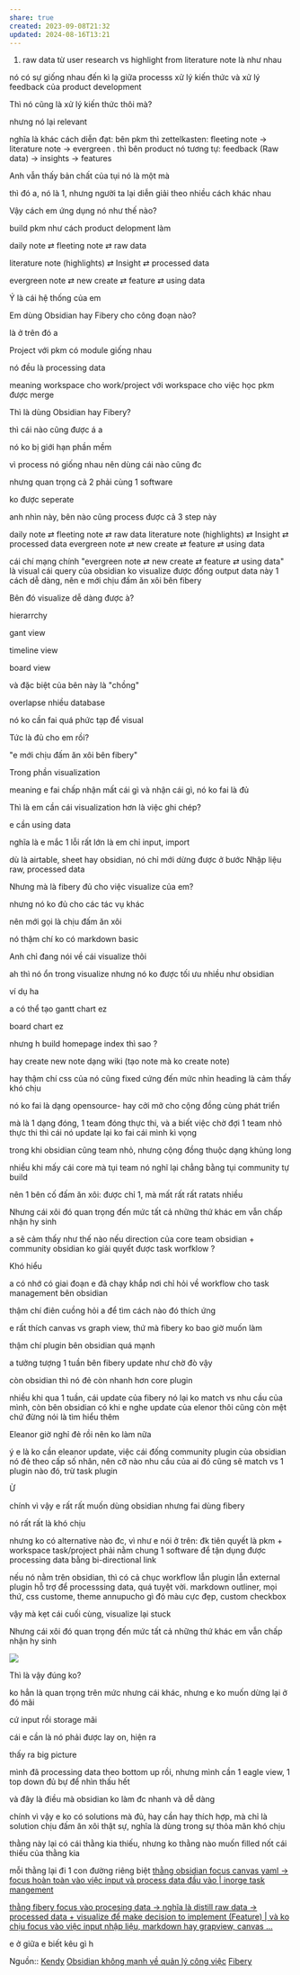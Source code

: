 ```yaml
---
share: true
created: 2023-09-08T21:32
updated: 2024-08-16T13:21
---
```

1. raw data từ user research vs highlight from literature note là như nhau


nó có sự giống nhau đến kì lạ giữa processs xử lý kiến thức và xử lý feedback của product development

Thì nó cũng là xử lý kiến thức thôi mà?

nhưng nó lại relevant


nghĩa là khác cách diễn đạt: bên pkm thì zettelkasten: fleeting note → literature note → evergreen . thì bên product nó tương tự: feedback (Raw data) → insights → features

Anh vẫn thấy bản chất của tụi nó là một mà

thì đó a, nó là 1, nhưng người ta lại diễn giải theo nhiều cách khác nhau

Vậy cách em ứng dụng nó như thế nào?

build pkm như cách product delopment làm

daily note ⇄ fleeting note ⇄ raw data

literature note (highlights) ⇄ Insight ⇄ processed data

evergreen note ⇄ new create ⇄ feature ⇄ using data

Ý là cái hệ thống của em

Em dùng Obsidian hay Fibery cho công đoạn nào?

là ở trên đó a

Project với pkm có module giống nhau

nó đều là processing data

meaning workspace cho work/project với workspace cho việc học pkm được merge

Thì là dùng Obsidian hay Fibery?

thì cái nào cũng được á a

nó ko bị giới hạn phần mềm

vì process nó giống nhau nên dùng cái nào cũng đc

nhưng quan trọng cả 2 phải cùng 1 software

ko được seperate

anh nhìn này, bên nào cũng process được cả 3 step này

daily note ⇄ fleeting note ⇄ raw data literature note (highlights) ⇄ Insight ⇄ processed data evergreen note ⇄ new create ⇄ feature ⇄ using data

cái chí mạng chính "evergreen note ⇄ new create ⇄ feature ⇄ using data" là visual cái query của obsidian ko visualize được đống output data này 1 cách dễ dàng, nên e mới chịu đấm ăn xôi bên fibery

Bên đó visualize dễ dàng được à?

hierarrchy

gant view

timeline view

board view

và đặc biệt của bên này là "chồng"

overlapse nhiều database

nó ko cần fai quá phức tạp để visual

Tức là đủ cho em rồi?

"e mới chịu đấm ăn xôi bên fibery"

Trong phần visualization

meaning e fai chấp nhận mất cái gì và nhận cái gì, nó ko fai là đủ

Thì là em cần cái visualization hơn là việc ghi chép?

e cần using data

nghĩa là e mắc 1 lỗi rất lớn là em chỉ input, import

dù là airtable, sheet hay obsidian, nó chỉ mới dừng được ở bước Nhập liệu raw, processed data

Nhưng mà là fibery đủ cho việc visualize của em?

nhưng nó ko đủ cho các tác vụ khác

nên mới gọi là chịu đấm ăn xôi

nó thậm chí ko có markdown basic

Anh chỉ đang nói về cái visualize thôi

ah thì nó ổn trong visualize nhưng nó ko được tối ưu nhiều như obsidian

ví dụ ha

a có thể tạo gantt chart ez

board chart ez

nhưng h build homepage index thì sao ?

hay create new note dạng wiki (tạo note mà ko create note)

hay thậm chí css của nó cũng fixed cứng đến mức nhìn heading là cảm thấy khó chịu

nó ko fai là dạng opensource- hay cởi mở cho cộng đồng cùng phát triển

mà là 1 dạng đóng, 1 team đóng thực thi, và a biết việc chờ đợi 1 team nhỏ thực thi thì cái nó update lại ko fai cái mình kì vọng

trong khi obsidian cũng team nhỏ, nhưng cộng đồng thuộc dạng khủng long

nhiều khi mấy cái core mà tụi team nó nghĩ lại chẳng bằng tụi community tự build

nên 1 bên cố đấm ăn xôi: được chỉ 1, mà mất rất rất ratats nhiều

Nhưng cái xôi đó quan trọng đến mức tất cả những thứ khác em vẫn chấp nhận hy sinh

a sẽ cảm thấy như thế nào nếu direction của core team obsidian + community obsidian ko giải quyết được task worfklow ?

Khó hiểu

a có nhớ có giai đoạn e đã chạy khắp nơi chỉ hỏi về workflow cho task management bên obsidian

thậm chí điên cuồng hỏi a để tìm cách nào đó thích ứng

e rất thích canvas vs graph view, thứ mà fibery ko bao giờ muốn làm

thậm chí plugin bên obsidian quá mạnh

a tưởng tượng 1 tuần bên fibery update như chờ đò vậy

còn obsidian thì nó đẻ còn nhanh hơn core plugin

nhiều khi qua 1 tuần, cái update của fibery nó lại ko match vs nhu cầu của mình, còn bên obsidian có khi e nghe update của elenor thôi cũng còn mệt chứ đừng nói là tìm hiểu thêm

Eleanor giờ nghỉ đẻ rồi nên ko làm nữa

ý e là ko cần eleanor update, việc cái đống community plugin của obsidian nó đẻ theo cấp số nhân, nên cỡ nào nhu cầu của ai đó cũng sẽ match vs 1 plugin nào đó, trừ task plugin

Ừ

chính vì vậy e rất rất muốn dùng obsidian nhưng fai dùng fibery

nó rất rất là khó chịu

nhưng ko có alternative nào đc, vì như e nói ở trên: đk tiên quyết là pkm + workspace task/project phải nằm chung 1 software để tận dụng được processing data bằng bi-directional link

nếu nó nằm trên obsidian, thì có cả chục workflow lẫn plugin lẫn external plugin hỗ trợ để processsing data, quá tuyệt vời. markdown outliner, mọi thứ, css custome, theme annupucho gì đó màu cực đẹp, custom checkbox

vậy mà kẹt cái cuối cùng, visualize lại stuck

Nhưng cái xôi đó quan trọng đến mức tất cả những thứ khác em vẫn chấp nhận hy sinh

![](https://cdn.discordapp.com/avatars/436156162380005377/bebf29800036e95edb61cb534b7b8c4b.webp?size=240)

Thì là vậy đúng ko?

ko hẳn là quan trọng trên mức nhưng cái khác, nhưng e ko muốn dừng lại ở đó mãi

cứ input rồi storage mãi

cái e cần là nó phải được lay on, hiện ra

thấy ra big picture

mình đã processing data theo bottom up rồi, nhưng mình cần 1 eagle view, 1 top down đủ bự để nhìn thấu hết

và đây là điều mà obsidian ko làm đc nhanh và dễ dàng

chính vì vậy e ko có solutions mà đủ, hay cần hay thích hợp, mà chỉ là solution chịu đấm ăn xôi thật sự, nghĩa là dùng trong sự thỏa mãn khó chịu

thằng này lại có cái thằng kia thiếu, nhưng ko thằng nào muốn filled nốt cái thiếu của thằng kia

mỗi thằng lại đi 1 con đường riêng biệt [thằng obsidian focus canvas yaml → focus hoàn toàn vào việc input và process data đầu vào | inorge task mangement](./Obsidian%20t%E1%BA%ADp%20trung%20ho%C3%A0n%20to%C3%A0n%20v%C3%A0o%20vi%E1%BB%87c%20nh%E1%BA%ADp%20li%E1%BB%87u%20v%C3%A0%20b%E1%BB%8F%20qua%20vi%E1%BB%87c%20qu%E1%BA%A3n%20l%C3%BD%20c%C3%B4ng%20vi%E1%BB%87c.md)

[thằng fibery focus vào procesing data → nghĩa là distill raw data → processed data + visualize để make decision to implement (Feature) | và ko chịu focus vào việc input nhập liệu, markdown hay grapview, canvas ...](./Fibery%20t%E1%BA%ADp%20trung%20v%C3%A0o%20x%E1%BB%AD%20l%C3%BD%20d%E1%BB%AF%20li%E1%BB%87u%20%C4%91%E1%BB%83%20ra%20quy%E1%BA%BFt%20%C4%91%E1%BB%8Bnh%20v%C3%A0%20kh%C3%B4ng%20ch%E1%BB%8Bu%20t%E1%BA%ADp%20trung%20v%C3%A0o%20vi%E1%BB%87c%20nh%E1%BA%ADp%20li%E1%BB%87u,%20markdown%20hay%20graphview,%20canvas.md)

e ở giữa e biết kêu gì h

Nguồn:: [Kendy](../../../../%E2%9A%A1Hi%E1%BB%83u%20bi%E1%BA%BFt%20s%C3%A2u/%CE%9E%20Ngu%E1%BB%93n/Kendy.md)
[Obsidian không mạnh về quản lý công việc](../../../../%E2%9A%94%EF%B8%8F%20H%C6%B0%E1%BB%9Bng%20d%E1%BA%ABn%20Obsidian%20v%C3%A0%20Git/%F0%9F%92%8E%20Gi%E1%BB%9Bi%20thi%E1%BB%87u%20v%E1%BB%81%20Obsidian/M%C3%B4%20t%E1%BA%A3%20v%E1%BB%81%20Obsidian/%C4%90i%E1%BB%83m%20y%E1%BA%BFu%20c%E1%BB%A7a%20Obsidian/Obsidian%20kh%C3%B4ng%20m%E1%BA%A1nh%20v%E1%BB%81%20qu%E1%BA%A3n%20l%C3%BD%20c%C3%B4ng%20vi%E1%BB%87c.md)
[Fibery](./Fibery.md)